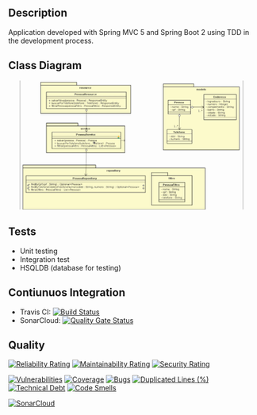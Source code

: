 ## Description

Application developed with Spring MVC 5 and Spring Boot 2 using TDD in the development process.

## Class Diagram
![class-diagram-1](https://github.com/karlscode/tdd-spring-backend/blob/master/Class%20Diagram%201.png)

## Tests
   + Unit testing
   + Integration test
   + HSQLDB (database for testing)
  
## Contiunuos Integration
   + Travis CI: [![Build Status](https://travis-ci.com/karlscode/tdd-spring-backend.svg?branch=master)](https://travis-ci.com/karlscode/tdd-spring-backend)
   + SonarCloud: [![Quality Gate Status](https://sonarcloud.io/api/project_badges/measure?project=tdd-spring&metric=alert_status)](https://sonarcloud.io/dashboard?id=tdd-spring)
 
## Quality

[![Reliability Rating](https://sonarcloud.io/api/project_badges/measure?project=tdd-spring&metric=reliability_rating)](https://sonarcloud.io/dashboard?id=tdd-spring)
[![Maintainability Rating](https://sonarcloud.io/api/project_badges/measure?project=tdd-spring&metric=sqale_rating)](https://sonarcloud.io/dashboard?id=tdd-spring)
[![Security Rating](https://sonarcloud.io/api/project_badges/measure?project=tdd-spring&metric=security_rating)](https://sonarcloud.io/dashboard?id=tdd-spring)


[![Vulnerabilities](https://sonarcloud.io/api/project_badges/measure?project=tdd-spring&metric=vulnerabilities)](https://sonarcloud.io/dashboard?id=tdd-spring)
[![Coverage](https://sonarcloud.io/api/project_badges/measure?project=tdd-spring&metric=coverage)](https://sonarcloud.io/dashboard?id=tdd-spring)
[![Bugs](https://sonarcloud.io/api/project_badges/measure?project=tdd-spring&metric=bugs)](https://sonarcloud.io/dashboard?id=tdd-spring)
[![Duplicated Lines (%)](https://sonarcloud.io/api/project_badges/measure?project=tdd-spring&metric=duplicated_lines_density)](https://sonarcloud.io/dashboard?id=tdd-spring)
[![Technical Debt](https://sonarcloud.io/api/project_badges/measure?project=tdd-spring&metric=sqale_index)](https://sonarcloud.io/dashboard?id=tdd-spring)
[![Code Smells](https://sonarcloud.io/api/project_badges/measure?project=tdd-spring&metric=code_smells)](https://sonarcloud.io/dashboard?id=tdd-spring)

[![SonarCloud](https://sonarcloud.io/images/project_badges/sonarcloud-orange.svg)](https://sonarcloud.io/dashboard?id=tdd-spring)
